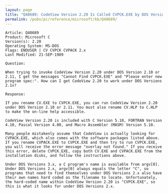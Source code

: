 ```yaml
---
layout: page
title: "Q48689: CodeView Version 2.20 Is Called CVPCK.EXE by DOS Version 2.10"
permalink: /pubs/pc/reference/microsoft/kb/Q48689/
---
```


	Article: Q48689
	Product: Microsoft C
	Version(s): 2.20
	Operating System: MS-DOS
	Flags: ENDUSER | CV CVPCK CVPACK 2.x
	Last Modified: 21-SEP-1989
	
	Question:
	
	When trying to invoke CodeView Version 2.20 under DOS Version 2.10 or
	2.11, I get the messages "Cannot Find CVPCK.EXE" and "Please enter new
	program spec:". How can I get CodeView 2.20 to work under DOS Versions
	2.1x?
	
	Response:
	
	If you rename CV.EXE to CVPCK.EXE, you can run CodeView Version 2.20
	under DOS Version 2.10 or 2.11. You must also rename CV.HLP to C.HLP
	to make the on-line help accessible.
	
	CodeView Version 2.20 is included with C Version 5.10, FORTRAN Version
	4.10, Pascal Version 4.00, and Macro Assembler (MASM) Version 5.10.
	
	Many people mistakenly assume that CodeView is actually looking for
	CVPACK.EXE, which also comes with the software packages listed above.
	If you rename CVPACK.EXE to CVPCK.EXE and then try to run CVPCK.EXE,
	you will receive the error message "overlay not found." If you receive
	this error, delete CVPCK.EXE, copy both CV.EXE and CVPACK.EXE from the
	installation disks, and follow the instructions above.
	
	Under DOS Versions 3.x, a C program's name is available from argv[0].
	Under DOS Versions 2.x, argv[0] always equals the letter "C", so
	programs that need to find themselves under DOS Versions 2.x also have
	their own names hard coded as the filename to locate. Unfortunately,
	the hard-coded name within CodeView Version 2.20 is "CVPCK.EXE", so
	this is what it looks for under DOS Versions 2.x.
